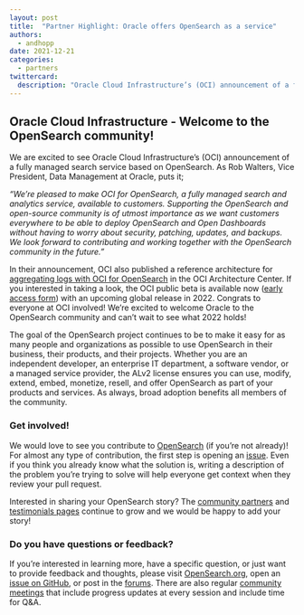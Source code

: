 ```yaml
---
layout: post
title:  "Partner Highlight: Oracle offers OpenSearch as a service"
authors: 
  - andhopp
date: 2021-12-21
categories: 
  - partners
twittercard:
  description: "Oracle Cloud Infrastructure’s (OCI) announcement of a fully managed search service based on OpenSearch"
---
```


## Oracle Cloud Infrastructure - Welcome to the OpenSearch community!
We are excited to see Oracle Cloud Infrastructure’s (OCI) announcement of a fully managed search service based on OpenSearch. As Rob Walters, Vice President, Data Management at Oracle, puts it;

*“We’re pleased to make OCI for OpenSearch, a fully managed search and analytics service, available to customers. Supporting the OpenSearch and open-source community is of utmost importance as we want customers everywhere to be able to deploy OpenSearch and Open Dashboards without having to worry about security, patching, updates, and backups. We look forward to contributing and working together with the OpenSearch community in the future.”*

In their announcement, OCI also published a reference architecture for [aggregating logs with OCI for OpenSearch](https://docs.oracle.com/en/solutions/oci-opensearch-log-analytics) in the OCI Architecture Center. If you interested in taking a look, the OCI public beta is available now ([early access form](https://pdpm.oracle.com/pls/apex/f?p=108:46:111419200289059:::::%20)) with an upcoming global release in 2022. Congrats to everyone at OCI involved! We’re excited to welcome Oracle to the OpenSearch community and can’t wait to see what 2022 holds! 

The goal of the OpenSearch project continues to be to make it easy for as many people and organizations as possible to use OpenSearch in their business, their products, and their projects. Whether you are an independent developer, an enterprise IT department, a software vendor, or a managed service provider, the ALv2 license ensures you can use, modify, extend, embed, monetize, resell, and offer OpenSearch as part of your products and services. As always, broad adoption benefits all members of the community. 

### Get involved!
We would love to see you contribute to [OpenSearch](https://github.com/opensearch-project) (if you’re not already)! For almost any type of contribution, the first step is opening an [issue](https://github.com/opensearch-project/OpenSearch/issues). Even if you think you already know what the solution is, writing a description of the problem you’re trying to solve will help everyone get context when they review your pull request.

Interested in sharing your OpenSearch story? The [community partners](https://opensearch.org/partners/) and [testimonials pages](https://opensearch.org/testimonials/) continue to grow and we would be happy to add your story!

### Do you have questions or feedback?
If you’re interested in learning more, have a specific question, or just want to provide feedback and thoughts, please visit [OpenSearch.org](https://opensearch.org/), open an [issue on GitHub](https://github.com/opensearch-project/OpenSearch/issues), or post in the [forums](https://discuss.opendistrocommunity.dev/). There are also regular [community meetings](https://opensearch.org/events/) that include progress updates at every session and include time for Q&A.
